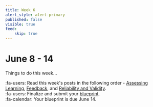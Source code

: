 ```yaml
---
title: Week 6
alert_style: alert-primary
published: false
visible: true
feed:
    skip: true
---
```


# June 8 - 14
Things to do this week...

:fa-users: Read this week's posts in the following order - [Assessing Learning](https://edtechuvic.ca/edci335/assessing-learning/), [Feedback](https://edtechuvic.ca/edci335/feedback/), and [Reliability and Validity](https://edtechuvic.ca/edci335/reliability-and-validity/).      
:fa-users: Finalize and submit your [blueprint](https://edtechuvic.ca/edci335/learning-design-blueprint/).  
:fa-calendar: Your blueprint is due June 14.

